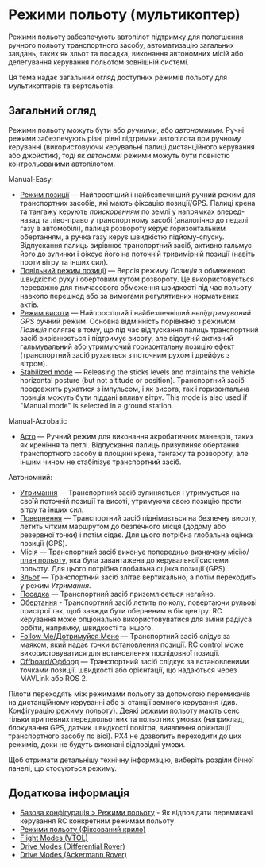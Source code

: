 # Режими польоту (мультикоптер)

Режими польоту забезпечують автопілот підтримку для полегшення ручного польоту транспортного засобу, автоматизацію загальних завдань, таких як зльот та посадка, виконання автономних місій або делегування керування польотом зовнішній системі.

Ця тема надає загальний огляд доступних режимів польоту для мультикоптерів та вертольотів.

## Загальний огляд

Режими польоту можуть бути або _ручними_, або _автономними_.
Ручні режими забезпечують різні рівні підтримки автопілота при ручному керуванні (використовуючи керувальні палиці дистанційного керування або джойстик), тоді як _автономні_ режими можуть бути повністю контрольованими автопілотом.

Manual-Easy:

- [Режим позиції](../flight_modes_mc/position.md) — Найпростіший і найбезпечніший ручний режим для транспортних засобів, які мають фіксацію позиції/GPS.
  Палиці крена та тангажу керують _прискоренням_ по землі у напрямках вперед-назад та ліво-право у транспортному засобі (аналогічно до педалі газу в автомобілі), палиця розвороту керує горизонтальним обертанням, а ручка газу керує швидкістю підйому-спуску.
  Відпускання палиць вирівнює транспортний засіб, активно гальмує його до зупинки і фіксує його на поточній тривимірній позиції (навіть проти вітру та інших сил).
- [Повільний режим позиції](../flight_modes_mc/position_slow.md) — Версія режиму _Позиція_ з обмеженою швидкістю руху і обертовим кутом розвороту.
  Це використовується переважно для тимчасового обмеження швидкості під час польоту навколо перешкод або за вимогами регулятивних нормативних актів.
- [Режим висоти](../flight_modes_mc/altitude.md) — Найпростіший і найбезпечніший _непідтримуваний GPS_ ручний режим.
  Основна відмінність порівняно з режимом _Позиція_ полягає в тому, що під час відпускання палиць транспортний засіб вирівнюється і підтримує висоту, але відсутній активний гальмувальний або утримуючий горизонтальну позицію ефект (транспортний засіб рухається з поточним рухом і дрейфує з вітром).
- [Stabilized mode](../flight_modes_mc/manual_stabilized.md) — Releasing the sticks levels and maintains the vehicle horizontal posture (but not altitude or position).
  Транспортний засіб продовжить рухатися з імпульсом, і як висота, так і горизонтальна позиція можуть бути піддані впливу вітру.
  This mode is also used if "Manual mode" is selected in a ground station.

Manual-Acrobatic

- [Acro](../flight_modes_mc/acro.md) — Ручний режим для виконання акробатичних маневрів, таких як креніння та петлі.
  Відпускання палиць призупиняє обертання транспортного засобу в площині крена, тангажу та розвороту, але іншим чином не стабілізує транспортний засіб.

Автономний:

- [Утримання](../flight_modes_mc/hold.md) — Транспортний засіб зупиняється і утримується на своїй поточній позиції та висоті, утримуючи свою позицію проти вітру та інших сил.
- [Повернення](../flight_modes_mc/return.md) — Транспортний засіб піднімається на безпечну висоту, летить чітким маршрутом до безпечного місця (додому або резервної точки) і потім сідає.
  Для цього потрібна глобальна оцінка позиції (GPS).
- [Місія](../flight_modes_mc/mission.md) — Транспортний засіб виконує [попередньо визначену місію/план польоту](../flying/missions.md), яка була завантажена до керувальної системи польоту.
  Для цього потрібна глобальна оцінка позиції (GPS).
- [Зльот](../flight_modes_mc/takeoff.md) — Транспортний засіб злітає вертикально, а потім переходить у режим _Утримання_.
- [Посадка](../flight_modes_mc/land.md) — Транспортний засіб приземлюється негайно.
- [Обертання](../flight_modes_mc/orbit.md) - Транспортний засіб летить по колу, повертаючи рульові пристрої так, щоб завжди бути оберненим в бік центру.
  RC керування може опціонально використовуватися для зміни радіуса орбіти, напрямку, швидкості та іншого.
- [Follow Me/Дотримуйся Мене](../flight_modes_mc/follow_me.md) — Транспортний засіб слідує за маяком, який надає точки встановлення позиції.
  RC control може використовуватися для встановлення послідовної позиції.
- [Offboard/Офборд](../flight_modes_mc/offboard.md) — Транспортний засіб слідкує за встановленими точками позиції, швидкості або орієнтації, що надаються через MAVLink або ROS 2.

Пілоти переходять між режимами польоту за допомогою перемикачів на дистанційному керуванні або зі станції земного керування (див. [Конфігурацію режиму польоту](../config/flight_mode.md)).
Деякі режими польоту мають сенс тільки при певних передпольотних та польотних умовах (наприклад, блокування GPS, датчик швидкості повітря, виявлення орієнтації транспортного засобу по вісі).
PX4 не дозволить переходити до цих режимів, доки не будуть виконані відповідні умови.

Щоб отримати детальнішу технічну інформацію, виберіть розділи бічної панелі, що стосуються режиму.

## Додаткова інформація

- [Базова конфігурація > Режими польоту](../config/flight_mode.md) - Як відповідати перемикачі керування RC конкретним режимам польоту
- [Режими польоту (Фіксований крило)](../flight_modes_fw/README.md)
- [Flight Modes (VTOL)](../flight_modes_vtol/index.md)
- [Drive Modes (Differential Rover)](../flight_modes_rover/differential.md)
- [Drive Modes (Ackermann Rover)](../flight_modes_rover/ackermann.md)
